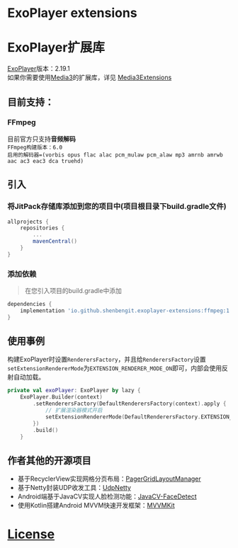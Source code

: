 # ExoPlayer extensions
# ExoPlayer扩展库
[ExoPlayer](https://github.com/google/ExoPlayer)版本：2.19.1    
如果你需要使用[Media3](https://github.com/androidx/media)的扩展库，详见 [Media3Extensions](https://github.com/shenbengit/Media3Extensions)
## 目前支持：
### FFmpeg
目前官方只支持**音频解码**    
`FFmpeg构建版本：6.0`    
`启用的解码器=(vorbis opus flac alac pcm_mulaw pcm_alaw mp3 amrnb amrwb aac ac3 eac3 dca truehd)`

## 引入
### 将JitPack存储库添加到您的项目中(项目根目录下build.gradle文件)
```gradle
allprojects {
    repositories {
        ...
        mavenCentral()
    }
}
```
### 添加依赖
> 在您引入项目的build.gradle中添加
```gradle
dependencies {
    implementation 'io.github.shenbengit.exoplayer-extensions:ffmpeg:1.0.0'
}
```

## 使用事例
构建ExoPlayer时设置`RenderersFactory`，并且给`RenderersFactory`设置`setExtensionRendererMode`为`EXTENSION_RENDERER_MODE_ON`即可，内部会使用反射自动加载。
``` kotlin
private val exoPlayer: ExoPlayer by lazy {
    ExoPlayer.Builder(context)
        .setRenderersFactory(DefaultRenderersFactory(context).apply {
            // 扩展渲染器模式开启
            setExtensionRendererMode(DefaultRenderersFactory.EXTENSION_RENDERER_MODE_ON)
        })
        .build()
    }

```

## 作者其他的开源项目
- 基于RecyclerView实现网格分页布局：[PagerGridLayoutManager](https://github.com/shenbengit/PagerGridLayoutManager)
- 基于Netty封装UDP收发工具：[UdpNetty](https://github.com/shenbengit/UdpNetty)
- Android端基于JavaCV实现人脸检测功能：[JavaCV-FaceDetect](https://github.com/shenbengit/JavaCV-FaceDetect)
- 使用Kotlin搭建Android MVVM快速开发框架：[MVVMKit](https://github.com/shenbengit/MVVMKit)

# [License](https://github.com/shenbengit/ExoPlayerExtensions/blob/master/LICENSE) 
